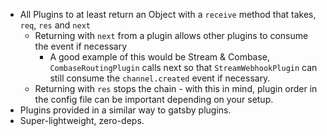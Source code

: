 -   All Plugins to at least return an Object with a `receive` method that takes, `req`, `res` and `next`
    -   Returning with `next` from a plugin allows other plugins to consume the event if necessary
        -   A good example of this would be Stream & Combase, `CombaseRoutingPlugin` calls next so that `StreamWebhookPlugin` can still consume the `channel.created` event if necessary.
    -   Returning with `res` stops the chain - with this in mind, plugin order in the config file can be important depending on your setup.
-   Plugins provided in a similar way to gatsby plugins.
-   Super-lightweight, zero-deps.
